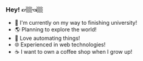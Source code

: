 ### Hey! 👉🏼👈🏼

- 🌱 I'm currently on my way to finishing university!
- 🌎 Planning to explore the world!
- 🤖 Love automating things!
- 🌐 Experienced in web technologies!
- ☕ I want to own a coffee shop when I grow up!
